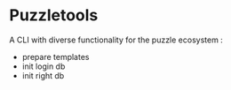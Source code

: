 # Puzzletools

A CLI with diverse functionality for the puzzle ecosystem :
- prepare templates
- init login db
- init right db
